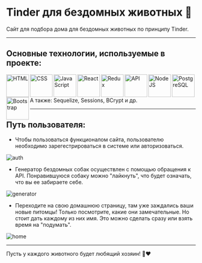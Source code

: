 # Tinder для бездомных животных 🐶
Сайт для подбора дома для бездомных животных по принципу Tinder.

___

## Основные технологии, используемые в проекте:
<img align="left" alt="HTML" width="60px" src="https://img.icons8.com/color/344/html-5--v1.png" />
<img align="left" alt="CSS" width="60px" src="https://img.icons8.com/color/344/css3.png" />
<img align="left" alt="JavaScript" width="60px" src="https://img.icons8.com/color/344/javascript--v2.png" />
<img align="left" alt="React" width="60px" src="https://img.icons8.com/color/344/react-native.png" />
<img align="left" alt="Redux" width="60px" src="https://img.icons8.com/color/344/redux.png" />
<img align="left" alt="API" width="60px" src="https://img.icons8.com/nolan/344/api-settings.png" />
<img align="left" alt="NodeJS" width="60px" src="https://img.icons8.com/fluency/344/node-js.png" />
<img align="left" alt="PostgreSQL" width="60px" src="https://img.icons8.com/color/344/postgreesql.png" />
<img align="left" alt="Bootstrap" width="60px" src="https://img.icons8.com/color/344/bootstrap.png" />
<br/>
<br/>
А также: Sequelize, Sessions, BCrypt и др.

___

## Путь пользователя:
- Чтобы пользоваться функционалом сайта, пользователю необходимо зарегестрироваться в системе или авторизоваться. 

![auth](https://github.com/mazaytsevs/SOLO-react/blob/div/screens/reg.png?raw=true)
- Генератор бездомных собак осуществлен с помощью обращения к API. Понравившуюся собаку можно "лайкнуть", что будет означать, что вы ее забираете себе.


![generator](https://github.com/mazaytsevs/SOLO-react/blob/div/screens/gen.png?raw=true)

- Переходите на свою домашнюю страницу, там уже заждались ваши новые питомцы! Только посмотрите, какие они замечательные. Но стоит дать каждому из них имя. Это можно сделать сразу или взять время на "подумать".


![home](https://github.com/mazaytsevs/SOLO-react/blob/div/screens/mainpage.png?raw=true)

___

Пусть у каждого животного будет любящий хозяин! 🐶❤️
